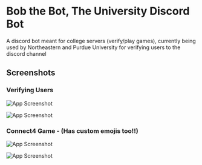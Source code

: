 # Bob the Bot, The University Discord Bot

 A discord bot meant for college servers (verify/play games), currently being used by Northeastern and Purdue University for verifying users to the discord channel


 ## Screenshots

 ### Verifying Users
 ![App Screenshot](https://i.imgur.com/2FBVsNV.png)

 ![App Screenshot](https://i.imgur.com/G2Qa2aH.png)

 ### Connect4 Game - (Has custom emojis too!!)
 ![App Screenshot](https://i.imgur.com/J14QUjB.png)



 ![App Screenshot](https://i.imgur.com/NDKWuqX.png)
